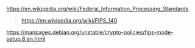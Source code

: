 https://en.wikipedia.org/wiki/Federal_Information_Processing_Standards
> https://en.wikipedia.org/wiki/FIPS_140

https://manpages.debian.org/unstable/crypto-policies/fips-mode-setup.8.en.html